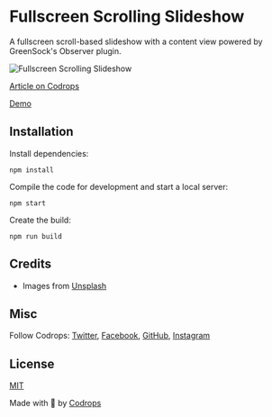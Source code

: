 # Fullscreen Scrolling Slideshow 

A fullscreen scroll-based slideshow with a content view powered by GreenSock's Observer plugin.

![Fullscreen Scrolling Slideshow](https://tympanus.net/codrops/wp-content/uploads/2022/08/fullscreenscroll_feat.jpg)

[Article on Codrops](https://tympanus.net/codrops/?p=64521)

[Demo](http://tympanus.net/Development/FullscreenScroll/)


## Installation

Install dependencies:

```
npm install
```

Compile the code for development and start a local server:

```
npm start
```

Create the build:

```
npm run build
```

## Credits

- Images from [Unsplash](https://unsplash.com/)

## Misc

Follow Codrops: [Twitter](http://www.twitter.com/codrops), [Facebook](http://www.facebook.com/codrops), [GitHub](https://github.com/codrops), [Instagram](https://www.instagram.com/codropsss/)

## License
[MIT](LICENSE)

Made with :blue_heart:  by [Codrops](http://www.codrops.com)





